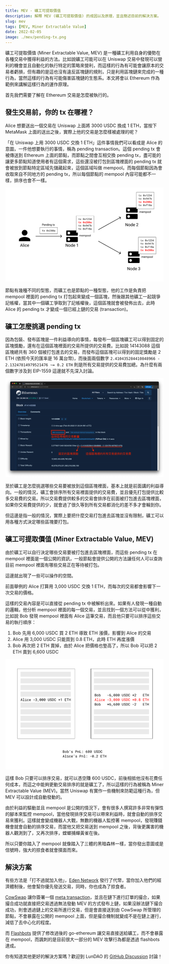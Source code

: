 ```yaml
---
title: MEV - 礦工可提取價值
description: 解釋 MEV (礦工可提取價值) 的成因以及原理，並且簡述目前的解決方案。
slug: mev
tags: [MEV, Miner Extractable Value]
date: 2022-02-05
image: ./mev/pending-tx.png
---
```


礦工可提取價值 (Miner Extractable Value, MEV) 是一種礦工利用自身的優勢在各種交易中獲得利益的方法。比如說礦工可能可以在 Uniswap 交易中發現可以營利的機會並且自動化的執行特定的策略來營利，而這樣的行為有可能會讓原本的交易者虧損，但有趣的是這也沒有違反區塊鏈的規則，只是利用區塊鏈來完成的一種行為，當然這樣的行為有可能傷害區塊鏈的生態系。本文將會以 Ethereum 作為範例來講解這樣行為的運作原理。

<!--truncate-->

首先我們需要了解在 Ethereum 交易是怎麼被執行的。

## 發生交易前，你的 tx 在哪裡？
Alice 想要送出一個交易在 Uniswap 上面將 3000 USDC 換成 1 ETH，當按下 MetaMask 上面的送出之後，實際上他的交易是怎麼樣被處理的呢？

「在 Uniswap 上用 3000 USDC 交換 1 ETH」這件事情我們可以看成是 Alice 的意圖，一件他想要執行的事情，稱為 pending transaction。這個 pending tx 會被傳送到 Ethereum 上面的節點，而節點之間會互相交換 pending tx，盡可能的讓更多節點知道使用者有這個需求，這些還沒被打包到區塊裡面的 pending tx 就會被放到節點特定區域先儲藏起來，這個區域叫做 mempool。而每個節點因為會收取來自不同地方的 pending tx，所以每個節點的 mempool 內容可能都不一樣，排序也會不一樣。

![pending tx](mev/pending-tx.png)

節點有幾種不同的型態，而礦工也是節點的一種型態，他的工作是負責把 mempool 裡面的 pending tx 打包起來變成一個區塊，然後跟其他礦工一起競爭記帳權，當其中一個礦工爭取到了記帳權後，這個區塊就會被發佈出去，此時 Alice 的 pending tx 才變成一個已經上鏈的交易 (transaction)。

## 礦工怎麼挑選 pending tx
因為包裝、發布區塊是一件利益導向的事情，每發布一個區塊礦工可以得到固定的區塊獎勵，還有在這個區塊裡面的交易所提供的交易費。比如說 14143088 這個區塊總共有 360 個被打包進去的交易，而發布這個區塊可以得到的固定獎勵是 2 ETH (依照今天的匯率是 16 萬台幣)，而後面兩個數字 `2.410435284410848966 - 2.13247814979521476 ~= 0.2 ETH` 則是所有交易提供的交易費加總。為什麼有兩個數字涉及到 EIP-1559 這邊就不先深入討論。

![block 14143088](./mev/block-14143088.png)

至於礦工是怎麼挑選哪些交易要被放到這個區塊裡面，基本上就是前面講的利益導向。一般的情況，礦工會排序所有交易裡面提供的交易費，並且優先打包提供比較多交易費的交易。所以交易費提供較多的交易會排序在前面被打包進去區塊裡面，如果你交易費提供的少，就會過了很久等到所有交易都消化的差不多才會輪到你。

但這邊是指一般的情況，實際上要把什麼交易打包進去區塊並沒有限制，礦工可以用各種方式決定哪些區塊要打包。

## 礦工可提取價值 (Miner Extractable Value, MEV)
由於礦工可以自行決定哪些交易要被打包進去區塊裡面，而這些 pending tx 在 mempool 裡面是一個公開的資訊，一般節點會提供公開的方法讓任何人可以查詢目前 mempool 裡面有哪些交易正在等待被打包。

這邊就出現了一些可以操作的空間。

前面舉例的 Alice 打算用 3,000 USDC 交換 1 ETH，而每次的交易都會影響下一次交易的價格。

這樣的交易內容是可以直接從 pending tx 中被解析出來。如果有人發現一種自動的邏輯，他分析 mempool 裡面的每一個交易，並且找到一個方法可以從中獲利，比如說 Bob 發現 mempool 裡面有 Alice 這筆交易，而且他只要可以排序這些交易的執行順序：
1. Bob 先用 6,000 USDC 買 2 ETH 導致 ETH 漲價，影響到 Alice 的交易
2. Alice 用 3,000 USDC 只能買到 0.8 ETH，此時 ETH 再度漲價
3. Bob 再次把 2 ETH 賣掉，由於 Alice 把價格也墊高了，所以 Bob 可以把 2 ETH 賣到 6,600 USDC

![MEV](./mev/mev.png)

這樣 Bob 只要可以排序交易，就可以憑空賺 600 USDC，前後相抵他沒有花費任何成本，而這之中能夠更動交易排序的就是礦工了，所以這樣的行為被稱為 Miner Extractable Value (MEV)。當然 Uniswap 有實作一些機制來防範這種行為，但 MEV 可以設計成自動發動的。

由於利益的驅動並且 mempool 是公開的情況下，會有很多人撰寫許多非常有彈性的腳本來監控 mempool，當他發現排序交易可以帶來利益時，就會自動的排序交易來獲利。這樣就會變成機器人大戰，無數的機器人監控著 mempool，發現賺錢機會就會自動的排序交易，而當他又把交易送到 mempool 之後，背後更厲害的機器人觀測到了，又再次排序，螳螂捕蟬黃雀在後。

所以只要你踏入了 mempool 就像踏入了三體的黑暗森林一樣，當你發出意圖或是信號時，強大的掠食者就會撲面而來。

## 解決方案
有些方法是「打不過就加入他」，[Eden Network][1] 發行了代幣，當你加入他們的經濟體制後，他會幫你優先發送交易，同時，你也成為了掠食者。

[CowSwap][3] 讓你簽署一個 [meta transaction][2]，並且在鏈下進行訂單的撮合，如果撮合成功就直接把交易透過無法發動 MEV 的方式發布上鏈，如果沒辦法鏈下撮合成功，則會透過鏈上的交易所進行交易，但是會直接送到由 CowSwap 所管理的節點，不會暴露在公開的 mempool 上面，但是撮合機制就變成不是在鏈上運行，減低了去中心化的程度。

而 [Flashbots][4] 提供了修改過後的 go-ethereum 讓交易直接送給礦工，而不會暴露在 mempool，而諷刺的是目前很大一部分的 MEV 攻擊行為都是透過 flashbots 達成。

你有知道其他更好的解決方案嗎？歡迎到 LunDAO 的 [GitHub Discussion][5] 討論！


[1]: https://www.edennetwork.io/
[2]: https://yurenju.medium.com/perp-meta-tx-e53cfb65367
[3]: https://cowswap.exchange/
[4]: https://ethereum.org/en/developers/docs/mev/#mev-extraction-flashbots
[5]: https://github.com/lun-dao/LunDAO/discussions/76